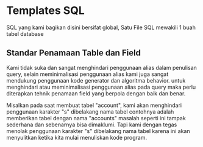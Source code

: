 # Templates SQL
SQL yang kami bagikan disini bersifat global, Satu File SQL mewakili 1 buah tabel database

## Standar Penamaan Table dan Field
Kami tidak suka dan sangat menghindari penggunaan alias dalam penulisan query, selain meminimalisasi penggunaan alias kami juga sangat mendukung penggunaan kode generator dan algoritma behavior. untuk menghindari atau meminimalisasi penggunaan alias pada query maka perlu diterapkan tehnik penamaan field yang berpola dengan baik dan benar.

Misalkan pada saat membuat tabel "account", kami akan menghindari penggunaan karakter "s" dibelakang nama tabel contohnya adalah memberikan tabel dengan nama "accounts" masalah seperti ini tampak sederhana dan sebenarnya bisa dimaklumi. Tapi kami dengan tegas menolak penggunaan karakter "s" dibelakang nama tabel karena ini akan menyulitkan ketika kita mulai menuliskan kode program.
